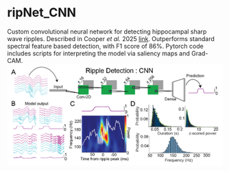 # ripNet_CNN
Custom convolutional neural network for detecting hippocampal sharp wave ripples. Described in Cooper _et al._ 2025 [link](https://elifesciences.org/reviewed-preprints/101105).
Outperforms standard spectral feature based detection, with F1 score of 86%.
Pytorch code includes scripts for interpreting the model via saliency maps and Grad-CAM. 
![](images/Methods.png)

